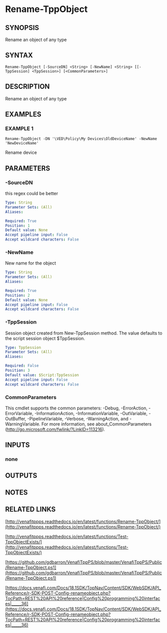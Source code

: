 # Rename-TppObject

## SYNOPSIS
Rename an object of any type

## SYNTAX

```
Rename-TppObject [-SourceDN] <String> [-NewName] <String> [[-TppSession] <TppSession>] [<CommonParameters>]
```

## DESCRIPTION
Rename an object of any type

## EXAMPLES

### EXAMPLE 1
```
Rename-TppObject -DN '\VED\Policy\My Devices\OldDeviceName' -NewName 'NewDeviceName'
```

Rename device

## PARAMETERS

### -SourceDN
this regex could be better

```yaml
Type: String
Parameter Sets: (All)
Aliases:

Required: True
Position: 1
Default value: None
Accept pipeline input: False
Accept wildcard characters: False
```

### -NewName
New name for the object

```yaml
Type: String
Parameter Sets: (All)
Aliases:

Required: True
Position: 2
Default value: None
Accept pipeline input: False
Accept wildcard characters: False
```

### -TppSession
Session object created from New-TppSession method. 
The value defaults to the script session object $TppSession.

```yaml
Type: TppSession
Parameter Sets: (All)
Aliases:

Required: False
Position: 3
Default value: $Script:TppSession
Accept pipeline input: False
Accept wildcard characters: False
```

### CommonParameters
This cmdlet supports the common parameters: -Debug, -ErrorAction, -ErrorVariable, -InformationAction, -InformationVariable, -OutVariable, -OutBuffer, -PipelineVariable, -Verbose, -WarningAction, and -WarningVariable.
For more information, see about_CommonParameters (http://go.microsoft.com/fwlink/?LinkID=113216).

## INPUTS

### none

## OUTPUTS

## NOTES

## RELATED LINKS

[http://venafitppps.readthedocs.io/en/latest/functions/Rename-TppObject/](http://venafitppps.readthedocs.io/en/latest/functions/Rename-TppObject/)

[http://venafitppps.readthedocs.io/en/latest/functions/Test-TppObjectExists/](http://venafitppps.readthedocs.io/en/latest/functions/Test-TppObjectExists/)

[https://github.com/gdbarron/VenafiTppPS/blob/master/VenafiTppPS/Public/Rename-TppObject.ps1](https://github.com/gdbarron/VenafiTppPS/blob/master/VenafiTppPS/Public/Rename-TppObject.ps1)

[https://docs.venafi.com/Docs/18.1SDK/TopNav/Content/SDK/WebSDK/API_Reference/r-SDK-POST-Config-renameobject.php?TocPath=REST%20API%20reference|Config%20programming%20interfaces|_____36](https://docs.venafi.com/Docs/18.1SDK/TopNav/Content/SDK/WebSDK/API_Reference/r-SDK-POST-Config-renameobject.php?TocPath=REST%20API%20reference|Config%20programming%20interfaces|_____36)

